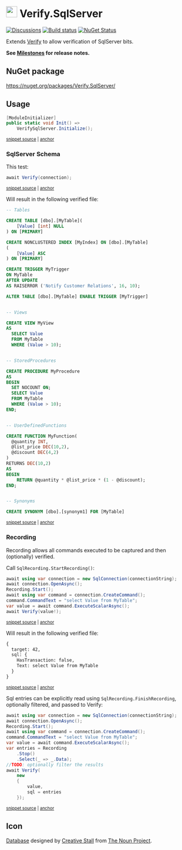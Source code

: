 # <img src="/src/icon.png" height="30px"> Verify.SqlServer

[![Discussions](https://img.shields.io/badge/Verify-Discussions-yellow?svg=true&label=)](https://github.com/orgs/VerifyTests/discussions)
[![Build status](https://ci.appveyor.com/api/projects/status/enh6mjugcbmoun0e?svg=true)](https://ci.appveyor.com/project/SimonCropp/verify-sqlserver)
[![NuGet Status](https://img.shields.io/nuget/v/Verify.SqlServer.svg)](https://www.nuget.org/packages/Verify.SqlServer/)

Extends [Verify](https://github.com/VerifyTests/Verify) to allow verification of SqlServer bits.

**See [Milestones](../../milestones?state=closed) for release notes.**


## NuGet package

https://nuget.org/packages/Verify.SqlServer/


## Usage

<!-- snippet: Enable -->
<a id='snippet-Enable'></a>
```cs
[ModuleInitializer]
public static void Init() =>
    VerifySqlServer.Initialize();
```
<sup><a href='/src/Tests/ModuleInit.cs#L3-L9' title='Snippet source file'>snippet source</a> | <a href='#snippet-Enable' title='Start of snippet'>anchor</a></sup>
<!-- endSnippet -->


### SqlServer Schema

This test:

<!-- snippet: SqlServerSchema -->
<a id='snippet-SqlServerSchema'></a>
```cs
await Verify(connection);
```
<sup><a href='/src/Tests/Tests.cs#L79-L83' title='Snippet source file'>snippet source</a> | <a href='#snippet-SqlServerSchema' title='Start of snippet'>anchor</a></sup>
<!-- endSnippet -->

Will result in the following verified file:

<!-- snippet: Tests.Schema.verified.sql -->
<a id='snippet-Tests.Schema.verified.sql'></a>
```sql
-- Tables

CREATE TABLE [dbo].[MyTable](
	[Value] [int] NULL
) ON [PRIMARY]

CREATE NONCLUSTERED INDEX [MyIndex] ON [dbo].[MyTable]
(
	[Value] ASC
) ON [PRIMARY]

CREATE TRIGGER MyTrigger
ON MyTable
AFTER UPDATE
AS RAISERROR ('Notify Customer Relations', 16, 10);

ALTER TABLE [dbo].[MyTable] ENABLE TRIGGER [MyTrigger]


-- Views

CREATE VIEW MyView
AS
  SELECT Value
  FROM MyTable
  WHERE (Value > 10);


-- StoredProcedures

CREATE PROCEDURE MyProcedure
AS
BEGIN
  SET NOCOUNT ON;
  SELECT Value
  FROM MyTable
  WHERE (Value > 10);
END;


-- UserDefinedFunctions

CREATE FUNCTION MyFunction(
  @quantity INT,
  @list_price DEC(10,2),
  @discount DEC(4,2)
)
RETURNS DEC(10,2)
AS
BEGIN
    RETURN @quantity * @list_price * (1 - @discount);
END;


-- Synonyms

CREATE SYNONYM [dbo].[synonym1] FOR [MyTable]
```
<sup><a href='/src/Tests/Tests.Schema.verified.sql#L1-L57' title='Snippet source file'>snippet source</a> | <a href='#snippet-Tests.Schema.verified.sql' title='Start of snippet'>anchor</a></sup>
<!-- endSnippet -->


### Recording

Recording allows all commands executed to be captured and then (optionally) verified.

Call `SqlRecording.StartRecording()`:

<!-- snippet: Recording -->
<a id='snippet-Recording'></a>
```cs
await using var connection = new SqlConnection(connectionString);
await connection.OpenAsync();
Recording.Start();
await using var command = connection.CreateCommand();
command.CommandText = "select Value from MyTable";
var value = await command.ExecuteScalarAsync();
await Verify(value!);
```
<sup><a href='/src/Tests/Tests.cs#L163-L173' title='Snippet source file'>snippet source</a> | <a href='#snippet-Recording' title='Start of snippet'>anchor</a></sup>
<!-- endSnippet -->

Will result in the following verified file:

<!-- snippet: Tests.RecordingUsage.verified.txt -->
<a id='snippet-Tests.RecordingUsage.verified.txt'></a>
```txt
{
  target: 42,
  sql: {
    HasTransaction: false,
    Text: select Value from MyTable
  }
}
```
<sup><a href='/src/Tests/Tests.RecordingUsage.verified.txt#L1-L7' title='Snippet source file'>snippet source</a> | <a href='#snippet-Tests.RecordingUsage.verified.txt' title='Start of snippet'>anchor</a></sup>
<!-- endSnippet -->


Sql entries can be explicitly read using `SqlRecording.FinishRecording`, optionally filtered, and passed to Verify:

<!-- snippet: RecordingSpecific -->
<a id='snippet-RecordingSpecific'></a>
```cs
await using var connection = new SqlConnection(connectionString);
await connection.OpenAsync();
Recording.Start();
await using var command = connection.CreateCommand();
command.CommandText = "select Value from MyTable";
var value = await command.ExecuteScalarAsync();
var entries = Recording
    .Stop()
    .Select(_ => _.Data);
//TODO: optionally filter the results
await Verify(
    new
    {
        value,
        sql = entries
    });
```
<sup><a href='/src/Tests/Tests.cs#L280-L299' title='Snippet source file'>snippet source</a> | <a href='#snippet-RecordingSpecific' title='Start of snippet'>anchor</a></sup>
<!-- endSnippet -->


## Icon

[Database](https://thenounproject.com/term/database/310841/) designed by [Creative Stall](https://thenounproject.com/creativestall/) from [The Noun Project](https://thenounproject.com).
